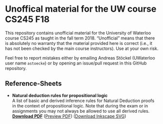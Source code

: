 # Unoffical material for the UW course CS245 F18

This repository contains unofficial material for the University of Waterloo course CS245 as taught in the fall term 2018. “Unofficial” means that there is absolutely no warranty that the material provided here is correct (i.e., it has not been checked by the main course instructors). Use at your own risk.

Feel free to report mistakes either by emailing Andreas Stöckel (UWaterloo user name `astoecke`) or by opening an issue/pull request in this GitHub repository.

## Reference-Sheets

* **Natural deduction rules for propositional logic**<br/>
  A list of basic and derived inference rules for Natural Deduction proofs in the context of propositional logic. Note that during the exam or in assignments you may not always be allowed to use all derived rules.<br/>
  [**Download PDF**](https://github.com/astoeckel/cs245-f18/raw/master/reference-sheets/nd_prop_logic_reference_sheet.pdf)
  ([Preview PDF](https://github.com/astoeckel/cs245-f18/blob/master/reference-sheets/nd_prop_logic_reference_sheet.pdf)) ([Download Inkscape SVG](https://github.com/astoeckel/cs245-f18/raw/master/reference-sheets/nd_prop_logic_reference_sheet.svg))

